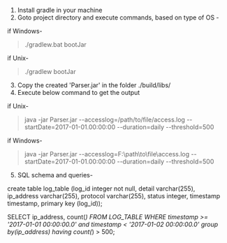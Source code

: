 1. Install gradle in your machine
2. Goto project directory and execute commands, based on type of OS -

if Windows-  
>./gradlew.bat bootJar

if Unix- 
>./gradlew bootJar

3. Copy the created 'Parser.jar' in the folder ./build/libs/
4. Execute below command to get the output

if Unix-
>java -jar Parser.jar --accesslog=/path/to/file/access.log --startDate=2017-01-01.00:00:00 --duration=daily --threshold=500

if Windows-
>java -jar Parser.jar --accesslog=F:\\path\to\file\access.log --startDate=2017-01-01.00:00:00 --duration=daily --threshold=500


5. SQL schema and queries-

create table log_table (log_id integer not null, detail varchar(255), ip_address varchar(255), protocol varchar(255), status integer, timestamp timestamp, primary key (log_id));

SELECT ip_address, count(*) FROM LOG_TABLE WHERE timestamp >= '2017-01-01 00:00:00.0' and timestamp < '2017-01-02 00:00:00.0' group by(ip_address) having count(*) > 500;
